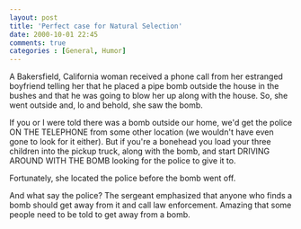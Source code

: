 ```yaml
---
layout: post
title: 'Perfect case for Natural Selection'
date: 2000-10-01 22:45
comments: true
categories : [General, Humor]
---  
```


A Bakersfield, California woman received a phone call from her estranged boyfriend telling her that he placed a pipe bomb outside the house in the bushes and that he was going to blow her up along with the house. So, she went outside and, lo and behold, she saw the bomb.

If you or I were told there was a bomb outside our home, we'd get the police ON THE TELEPHONE from some other location (we wouldn't have even gone to look for it either). But if you're a bonehead you load your three children into the pickup truck, along with the bomb, and start DRIVING AROUND WITH THE BOMB looking for the police to give it to.

Fortunately, she located the police before the bomb went off.

And what say the police? The sergeant emphasized that anyone who finds a bomb should get away from it and call law enforcement. Amazing that some people need to be told to get away from a bomb. 

